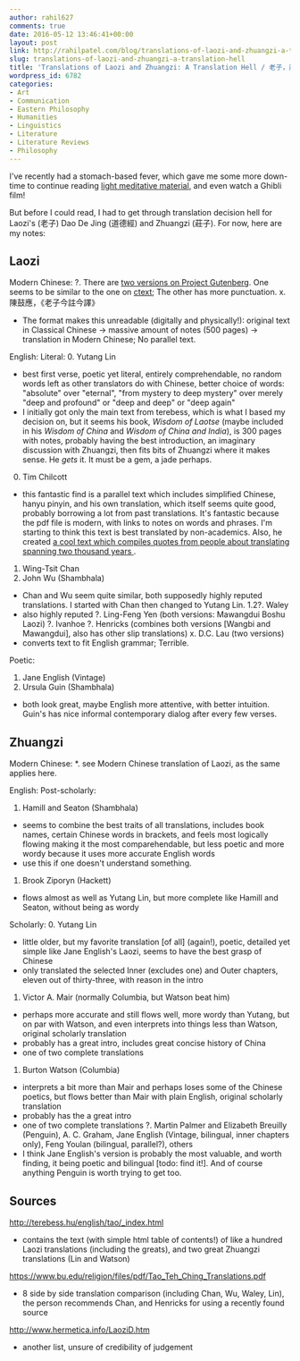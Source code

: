```yaml
---
author: rahil627
comments: true
date: 2016-05-12 13:46:41+00:00
layout: post
link: http://rahilpatel.com/blog/translations-of-laozi-and-zhuangzi-a-translation-hell/
slug: translations-of-laozi-and-zhuangzi-a-translation-hell
title: 'Translations of Laozi and Zhuangzi: A Translation Hell / 老子，莊子：翻譯的地獄'
wordpress_id: 6782
categories:
- Art
- Communication
- Eastern Philosophy
- Humanities
- Linguistics
- Literature
- Literature Reviews
- Philosophy
---
```


I've recently had a stomach-based fever, which gave me some more down-time to continue reading [light meditative material](http://www.rahilpatel.com/blog/on-stoicism), and even watch a Ghibli film!

But before I could read, I had to get through translation decision hell for Laozi's (老子) Dao De Jing (道德經) and Zhuangzi (莊子). For now, here are my notes:



## Laozi


Modern Chinese:
?. There are [two versions on Project Gutenberg](http://www.gutenberg.org/ebooks/author/2427). One seems to be similar to the one on [ctext](http://ctext.org/dao-de-jing); The other has more punctuation.
x. 陳鼓應，《老子今註今譯》
  - The format makes this unreadable (digitally and physically!): original text in Classical Chinese -> massive amount of notes (500 pages) -> translation in Modern Chinese; No parallel text.

English:
Literal:
0. Yutang Lin
  - best first verse, poetic yet literal, entirely comprehendable, no random words left as other translators do with Chinese, better choice of words: "absolute" over "eternal", "from mystery to deep mystery" over merely "deep and profound" or "deep and deep" or "deep again"
  - I initially got only the main text from terebess, which is what I based my decision on, but it seems his book, _Wisdom of Laotse_ (maybe included in his _Wisdom of China_ and _Wisdom of China and India_), is 300 pages with notes, probably having the best introduction, an imaginary discussion with Zhuangzi, then fits bits of Zhuangzi where it makes sense. He _gets_ it. It must be a gem, a jade perhaps.
0. Tim Chilcott
  - this fantastic find is a parallel text which includes simplified Chinese, hanyu pinyin, and his own translation, which itself seems quite good, probably borrowing a lot from past translations. It's fantastic because the pdf file is modern, with links to notes on words and phrases. I'm starting to think this text is best translated by non-academics. Also, he created [a cool text which compiles quotes from people about translating spanning two thousand years ](http://www.tclt.org.uk/10th_aniversary/Thoughts_across_Two_Thousand_Years.pdf).
1. Wing-Tsit Chan
1. John Wu (Shambhala)
  - Chan and Wu seem quite similar, both supposedly highly reputed translations. I started with Chan then changed to Yutang Lin.
1.2?. Waley
  - also highly reputed
?. Ling-Feng Yen (both versions: Mawangdui Boshu Laozi)
?. Ivanhoe
?. Henricks (combines both versions [Wangbi and Mawangdui], also has other slip translations)
x. D.C. Lau (two versions)
  - converts text to fit English grammar; Terrible.

Poetic:
1. Jane English (Vintage)
2. Ursula Guin (Shambhala)
  - both look great, maybe English more attentive, with better intuition. Guin's has nice informal contemporary dialog after every few verses.



## Zhuangzi


Modern Chinese:
*. see Modern Chinese translation of Laozi, as the same applies here.

English:
Post-scholarly:
1. Hamill and Seaton (Shambhala)
  - seems to combine the best traits of all translations, includes book names, certain Chinese words in brackets, and feels most logically flowing making it the most comparehendable, but less poetic and more wordy because it uses more accurate English words
  - use this if one doesn't understand something.
1. Brook Ziporyn (Hackett)
  - flows almost as well as Yutang Lin, but more complete like Hamill and Seaton, without being as wordy

Scholarly:
0. Yutang Lin
  - little older, but my favorite translation [of all] (again!), poetic, detailed yet simple like Jane English's Laozi, seems to have the best grasp of Chinese
  - only translated the selected Inner (excludes one) and Outer chapters, eleven out of thirty-three, with reason in the intro
1. Victor A. Mair (normally Columbia, but Watson beat him)
  - perhaps more accurate and still flows well, more wordy than Yutang, but on par with Watson, and even interprets into things less than Watson, original scholarly translation
  - probably has a great intro, includes great concise history of China
  - one of two complete translations
1. Burton Watson (Columbia)
  - interprets a bit more than Mair and perhaps loses some of the Chinese poetics, but flows better than Mair with plain English, original scholarly translation
  - probably has the a great intro
  - one of two complete translations
?. Martin Palmer and Elizabeth Breuilly (Penguin), A. C. Graham, Jane English (Vintage, bilingual, inner chapters only), Feng Youlan (bilingual, parallel?), others
  - I think Jane English's version is probably the most valuable, and worth finding, it being poetic and bilingual [todo: find it!]. And of course anything Penguin is worth trying to get too.



## Sources


http://terebess.hu/english/tao/_index.html
  - contains the text (with simple html table of contents!) of like a hundred Laozi translations (including the greats), and two great Zhuangzi translations (Lin and Watson)

https://www.bu.edu/religion/files/pdf/Tao_Teh_Ching_Translations.pdf
  - 8 side by side translation comparison (including Chan, Wu, Waley, Lin), the person recommends Chan, and Henricks for using a recently found source

http://www.hermetica.info/LaoziD.htm
  - another list, unsure of credibility of judgement
